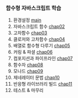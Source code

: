 ### 함수형 자바스크립트 학습

1. 환경설정
   [main](https://github.com/GoodListener/functional-study/tree/main)
2. 자바스크립트 함수
   [chap02](https://github.com/GoodListener/functional-study/tree/chap02)
3. 고차함수
   [chap03](https://github.com/GoodListener/functional-study/tree/chap03)
4. 클로저와 고차함수
   [chap04](https://github.com/GoodListener/functional-study/tree/chap04)
5. 배열로 함수형 다루기
   [chap05](https://github.com/GoodListener/functional-study/tree/chap05)
6. 커링 & 파셜
   [chap06](https://github.com/GoodListener/functional-study/tree/chap06)
7. 컴포지션과 파이프라인
   [chap07](https://github.com/GoodListener/functional-study/tree/chap07)
8. 함수자
   [chap08](https://github.com/GoodListener/functional-study/tree/chap08)
9. 모나드
   [chap09](https://github.com/GoodListener/functional-study/tree/chap09)
10. 제네레이터 문법
   [chap10](https://github.com/GoodListener/functional-study/tree/chap10)
11. 반응형 라이브러리 빌드
   [chap11](https://github.com/GoodListener/functional-study/tree/chap11)
12. 테스트 & 마무리